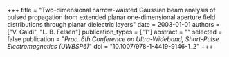+++
title = "Two-dimensional narrow-waisted Gaussian beam analysis of pulsed propagation from extended planar one-dimensional aperture field distributions through planar dielectric layers"
date = 2003-01-01
authors = ["V. Galdi", "L. B. Felsen"]
publication_types = ["1"]
abstract = ""
selected = false
publication = "*Proc. 6th Conference on Ultra-Wideband, Short-Pulse Electromagnetics (UWBSP6)*"
doi = "10.1007/978-1-4419-9146-1_2"
+++

